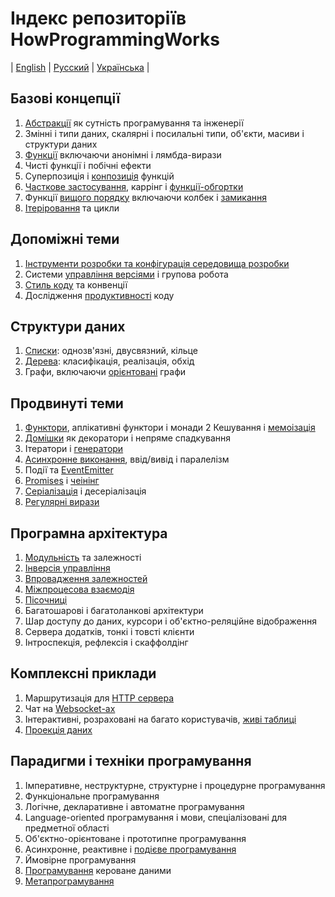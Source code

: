 # Індекс репозиторіїв HowProgrammingWorks
| [English](README.md) | [Русский](README.ru.md) | [Українська](README.uk.md) |

## Базові концепції

  1. [Абстракції](https://github.com/HowProgrammingWorks/Abstractions) як сутність програмування та інженерії
  2. Змінні і типи даних, скалярні і посилальні типи, об'єкти, масиви і структури даних
  3. [Функції](https://github.com/HowProgrammingWorks/Function) включаючи анонімні і лямбда-вирази
  4. Чисті функції і побічні ефекти
  5. Суперпозиція і [конпозиція](https://github.com/HowProgrammingWorks/Composition) функцій
  6. [Часткове застосування](https://github.com/HowProgrammingWorks/PartialApplication), каррінг і [функції-обгортки](https://github.com/HowProgrammingWorks/Wrapper)
  7. Функції [вищого порядку](https://github.com/HowProgrammingWorks/HigherOrderFunction) включаючи колбек і [замикання](https://github.com/HowProgrammingWorks/Closure)
  8. [Ітеріровання](https://github.com/HowProgrammingWorks/Iteration) та цикли
<!--
Generics
https://github.com/HowProgrammingWorks/DataTypes
https://github.com/HowProgrammingWorks/DataStructures
https://github.com/HowProgrammingWorks/String
https://github.com/HowProgrammingWorks/Set
-->

## Допоміжні теми

  1. [Інструменти розробки та конфігурація середовища розробки](https://github.com/HowProgrammingWorks/Tools)
  2. Системи [управління версіями](https://github.com/HowProgrammingWorks/VersionControl) і групова робота
  3. [Стиль коду](https://github.com/HowProgrammingWorks/CodeStyle) та конвенції
  4. Дослідження [продуктивності](https://github.com/HowProgrammingWorks/Benchmark) коду

## Структури даних

  1. [Списки](https://github.com/HowProgrammingWorks/LinkedList): однозв'язні, двусвязний, кільце
  2. [Дерева](https://github.com/HowProgrammingWorks/TreeNode): класифікація, реалізація, обхід
  3. Графи, включаючи [орієнтовані](https://github.com/HowProgrammingWorks/DirectedGraph) графи
<!--
https://github.com/HowProgrammingWorks/Collections
-->

## Продвинуті теми

  1. [Функтори](https://github.com/HowProgrammingWorks/Functor), аплікативні функтори і монади
  2  Кешування і [мемоізація](https://github.com/HowProgrammingWorks/Memoization)
  3. [Домішки](https://github.com/HowProgrammingWorks/Mixin) як декоратори і непряме спадкування
  4. Ітератори і [генератори](https://github.com/HowProgrammingWorks/Generator)
  5. [Асинхронне виконання](https://github.com/HowProgrammingWorks/AsynchronousProgramming), ввід/вивід і паралелізм
  6. Події та [EventEmitter](https://github.com/HowProgrammingWorks/EventEmitter)
  7. [Promises](https://github.com/HowProgrammingWorks/Promise) і [чеінінг](https://github.com/HowProgrammingWorks/Chaining)
  8. [Серіалізація](https://github.com/HowProgrammingWorks/Serialization) і десеріалізація
  9. [Регулярні вирази](https://github.com/HowProgrammingWorks/RegExp)
<!--
https://github.com/HowProgrammingWorks/Concurrency
https://github.com/HowProgrammingWorks/Proxy
https://github.com/HowProgrammingWorks/Symbol
-->

## Програмна архітектура

  1. [Модульність](https://github.com/HowProgrammingWorks/Modularity) та залежності
  2. [Інверсія управління](https://github.com/HowProgrammingWorks/InversionOfControl)
  3. [Впровадження залежностей](https://github.com/HowProgrammingWorks/DependencyInjection)
  4. [Міжпроцесова взаємодія](https://github.com/HowProgrammingWorks/InterProcessCommunication)
  5. [Пісочниці](https://github.com/HowProgrammingWorks/Sandboxes)
  6. Багатошарові і багатоланкові архітектури
  7. Шар доступу до даних, курсори і об'єктно-реляційне відображення
  8. Сервера додатків, тонкі і товсті клієнти
  9. Інтроспекція, рефлексія і скаффолдінг

## Комплексні приклади

  1. Маршрутизація для [HTTP сервера](https://github.com/HowProgrammingWorks/NodeServer)
  2. Чат на [Websocket-ах](https://github.com/HowProgrammingWorks/WebsocketChat)
  3. Інтерактивні, розраховані на багато користувачів, [живі таблиці](https://github.com/HowProgrammingWorks/LiveTable)
  4. [Проекція даних](https://github.com/HowProgrammingWorks/Projection)

## Парадигми і техніки програмування

  1. Імперативне, неструктурне, структурне і процедурне програмування
  2. Функціональне програмування
  3. Логічне, декларативне і автоматне програмування
  4. Language-oriented програмування і мови, спеціалізовані для предметної області
  5. Об'єктно-орієнтоване і прототипне програмування
  6. Асинхронне, реактивне і [подієве програмування](https://github.com/HowProgrammingWorks/EventDrivenProgramming)
  7. Ймовірне програмування
  8. [Програмування](https://github.com/HowProgrammingWorks/DataDrivenProgramming) кероване даними
  9. [Метапрограмування](https://github.com/HowProgrammingWorks/Metaprogramming)
